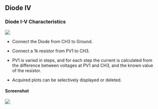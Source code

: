 Diode IV
---

### Diode I-V Characteristics

![](https://github.com/fossasia/pslab-experiments/blob/master/images/schematics/diodeIV.svg)

* Connect the Diode from CH3 to Ground.
* Connect a 1k resistor from PV1 to CH3.

* PV1 is varied in steps, and for each step the current is calculated from the difference between voltages at PV1 and CH3, and the known value of the resistor.
* Acquired plots can be selectively displayed or deleted.

#### Screenshot

![](https://github.com/fossasia/pslab-experiments/blob/master/images/screenshots/diodeIV.png)



